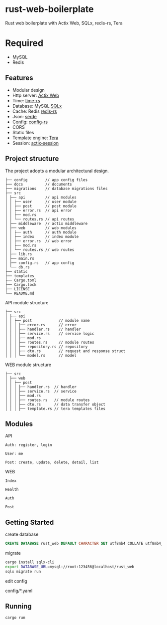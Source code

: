 # rust-web-boilerplate

Rust web boilerplate with Actix Web, SQLx, redis-rs, Tera

# Required

- MySQL
- Redis

## Features

- Modular design
- Http server: [Actix Web](https://github.com/actix/actix-web)
- Time: [time-rs](https://github.com/time-rs/time)
- Database: MySQL [SQLx](https://github.com/launchbadge/sqlx) 
- Cache: Redis [redis-rs](https://github.com/redis-rs/redis-rs)
- Json: [serde](https://github.com/serde-rs/serde)
- Config: [config-rs](https://github.com/rust-cli/config-rs)
- CORS
- Static files
- Template engine: [Tera](https://github.com/Keats/tera)
- Session: [actix-session](https://github.com/actix/actix-extras/tree/master/actix-session)

## Project structure

The project adopts a modular architectural design.

```text
├── config        // app config files
├── docs          // documents
├── migrations    // database migrations files
├── src
│ ├── api         // api modules
│ │ ├── user      // user module
│ │ ├── post      // post module
│ │ ├── error.rs  // api error
│ │ ├── mod.rs
│ │ └── routes.rs // api routes
│ ├── middleware  // actix middleware
│ ├── web         // web modules
│ │ ├── auth      // auth module
│ │ ├── index     // index module
│ │ ├── error.rs  // web error
│ │ ├── mod.rs
│ │ └── routes.rs // web routes
│ ├── lib.rs
│ ├── main.rs
│ ├── config.rs   // app config
│ └── db.rs
├── static
├── templates
├── Cargo.toml
├── Cargo.lock
├── LICENSE
└── README.md
```

API module structure

```text
├── src
│ ├── api
│ │ ├── post            // module name
│ │ │ ├── error.rs      // error
│ │ │ ├── handler.rs    // handler
│ │ │ ├── service.rs    // service logic
│ │ │ ├── mod.rs
│ │ │ ├── routes.rs     // module routes
│ │ │ ├── repository.rs // repository
│ │ │ ├── dto.rs        // request and response struct
│ │ │ └── model.rs      // model
```

WEB module structure

```text
├── src
│ ├── web
│ │ ├── post
│ │ │ ├── handler.rs  // handler
│ │ │ ├── service.rs  // service
│ │ │ ├── mod.rs
│ │ │ ├── routes.rs   // module routes
│ │ │ ├── dto.rs      // data transfer object
│ │ │ ├── template.rs // tera templates files
```

## Modules

API 

```text
Auth: register, login

User: me

Post: create, update, delete, detail, list
```

WEB

```text
Index

Health

Auth

Post
```

## Getting Started

create database

```sql
CREATE DATABASE rust_web DEFAULT CHARACTER SET utf8mb4 COLLATE utf8mb4_unicode_ci;
```

migrate

```bash
cargo install sqlx-cli
export DATABASE_URL=mysql://root:123456@localhost/rust_web
sqlx migrate run
```

edit config

config/*.yaml

## Running

```bash
cargo run
```
